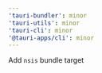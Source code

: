 ```yaml
---
'tauri-bundler': minor
'tauri-utils': minor
'tauri-cli': minor
'@tauri-apps/cli': minor
---
```


Add `nsis` bundle target
